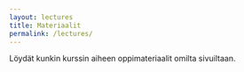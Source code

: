```yaml
---
layout: lectures
title: Materiaalit
permalink: /lectures/
---
```


Löydät kunkin kurssin aiheen oppimateriaalit omilta sivuiltaan.